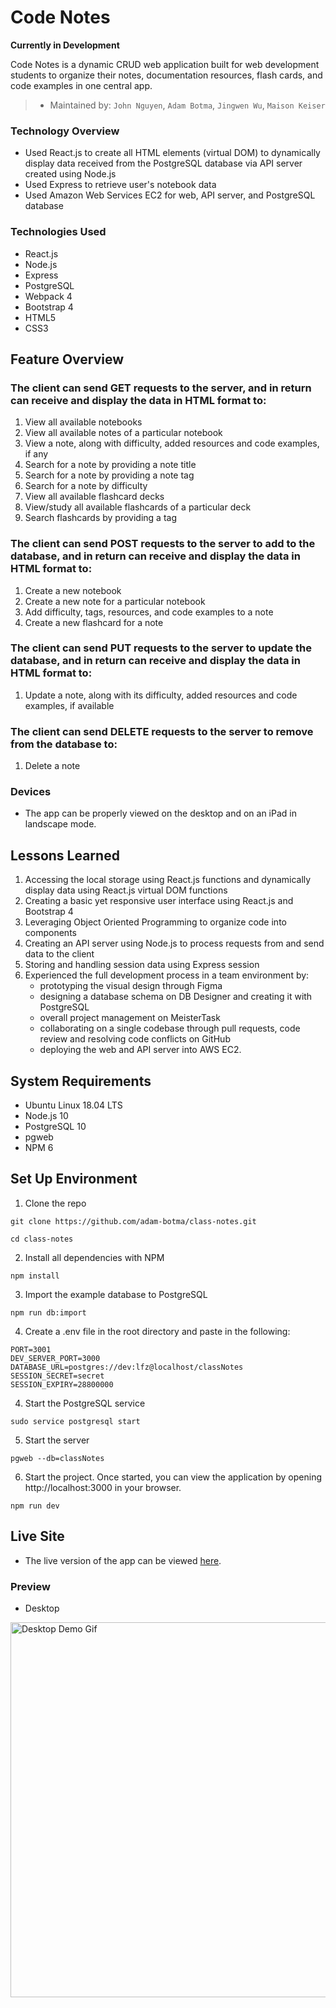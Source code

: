 # Code Notes

**Currently in Development**

Code Notes is a dynamic CRUD web application built for web development students to organize their notes, documentation resources, flash cards, and code examples in one central app.

> * Maintained by: `John Nguyen`, `Adam Botma`, `Jingwen Wu`, `Maison Keiser`

### Technology Overview

* Used React.js to create all HTML elements (virtual DOM) to dynamically display data received from the PostgreSQL database via API server created using Node.js
* Used Express to retrieve user's notebook data
* Used Amazon Web Services EC2 for web, API server, and PostgreSQL database


### Technologies Used

* React.js
* Node.js
* Express
* PostgreSQL
* Webpack 4
* Bootstrap 4
* HTML5
* CSS3

## Feature Overview
### The client can send GET requests to the server, and in return can receive and display the data in HTML format to:
  1. View all available notebooks
  2. View all available notes of a particular notebook
  3. View a note, along with difficulty, added resources and code examples, if any
  4. Search for a note by providing a note title
  5. Search for a note by providing a note tag
  6. Search for a note by difficulty
  7. View all available flashcard decks
  8. View/study all available flashcards of a particular deck
  5. Search flashcards by providing a tag

### The client can send POST requests to the server to add to the database, and in return can receive and display the data in HTML format to:

  1. Create a new notebook
  2. Create a new note for a particular notebook
  3. Add difficulty, tags, resources, and code examples to a note
  4. Create a new flashcard for a note

  ### The client can send PUT requests to the server to update the database, and in return can receive and display the data in HTML format to:
  
  1. Update a note, along with its difficulty, added resources and code examples, if available

### The client can send DELETE requests to the server to remove from the database to:

  1. Delete a note

### Devices
* The app can be properly viewed on the desktop and on an iPad in landscape mode.

## Lessons Learned
  1. Accessing the local storage using React.js functions and dynamically display data using React.js virtual DOM functions
  2. Creating a basic yet responsive user interface using React.js and Bootstrap 4
  3. Leveraging Object Oriented Programming to organize code into components
  4. Creating an API server using Node.js to process requests from and send data to the client
  5. Storing and handling session data using Express session
  6. Experienced the full development process in a team environment by:
     * prototyping the visual design through Figma
     * designing a database schema on DB Designer and creating it with PostgreSQL
     * overall project management on MeisterTask
     * collaborating on a single codebase through pull requests, code review and resolving code conflicts on GitHub
     * deploying the web and API server into AWS EC2.

## System Requirements
* Ubuntu Linux 18.04 LTS
* Node.js 10
* PostgreSQL 10
* pgweb
* NPM 6

## Set Up Environment
1. Clone the repo

```
git clone https://github.com/adam-botma/class-notes.git

cd class-notes
```
2. Install all dependencies with NPM
```
npm install
```

3. Import the example database to PostgreSQL

```
npm run db:import
```

4. Create a .env file in the root directory and paste in the following:

```
PORT=3001
DEV_SERVER_PORT=3000
DATABASE_URL=postgres://dev:lfz@localhost/classNotes
SESSION_SECRET=secret
SESSION_EXPIRY=28800000
```

4. Start the PostgreSQL service
```
sudo service postgresql start
```

5. Start the server
```
pgweb --db=classNotes
```

6. Start the project.  Once started, you can view the application by opening http://localhost:3000 in your browser.
```
npm run dev
```



## Live Site
* The live version of the app can be viewed [here](https://code-notes.johnnguyencodes.com).

### Preview

* Desktop

<img src="https://user-images.githubusercontent.com/61361957/98852563-b2a07600-240c-11eb-86db-9f7855a2576d.gif" width="600" alt="Desktop Demo Gif"/>
